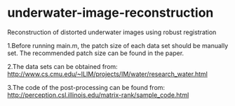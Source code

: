 # underwater-image-reconstruction
Reconstruction of distorted underwater images using robust registration

1.Before running  main.m, the patch size of each data set should be manually set.
   The recommended patch size can be found in the paper.
   
2.The data sets can be obtained from:
http://www.cs.cmu.edu/~ILIM/projects/IM/water/research_water.html

3.The code of the post-processing can be found from:
http://perception.csl.illinois.edu/matrix-rank/sample_code.html

